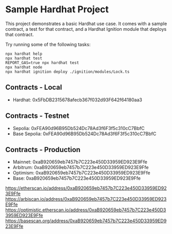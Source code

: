 # Sample Hardhat Project

This project demonstrates a basic Hardhat use case. It comes with a sample contract, a test for that contract, and a Hardhat Ignition module that deploys that contract.

Try running some of the following tasks:

```shell
npx hardhat help
npx hardhat test
REPORT_GAS=true npx hardhat test
npx hardhat node
npx hardhat ignition deploy ./ignition/modules/Lock.ts
```

## Contracts - Local

* Hardhat: 0x5FbDB2315678afecb367f032d93F642f64180aa3

## Contracts - Testnet

* Sepolia: 0xFEA90d96B95Db524Dc78Ad3f6F3f5c310cC7BbfC
* Base Sepolia: 0xFEA90d96B95Db524Dc78Ad3f6F3f5c310cC7BbfC

## Contracts - Production

* Mainnet: 0xaB920659eb7457b7C223e450D33959ED923E9Ffe
* Arbitrum: 0xaB920659eb7457b7C223e450D33959ED923E9Ffe
* Optimism: 0xaB920659eb7457b7C223e450D33959ED923E9Ffe
* Base: 0xaB920659eb7457b7C223e450D33959ED923E9Ffe

https://etherscan.io/address/0xaB920659eb7457b7C223e450D33959ED923E9Ffe
https://arbiscan.io/address/0xaB920659eb7457b7C223e450D33959ED923E9Ffe
https://optimistic.etherscan.io/address/0xaB920659eb7457b7C223e450D33959ED923E9Ffe
https://basescan.org/address/0xaB920659eb7457b7C223e450D33959ED923E9Ffe
